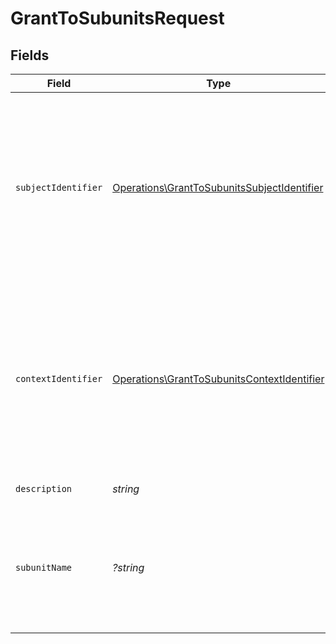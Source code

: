 # GrantToSubunitsRequest


## Fields

| Field                                                                                                                                                                                               | Type                                                                                                                                                                                                | Required                                                                                                                                                                                            | Description                                                                                                                                                                                         |
| --------------------------------------------------------------------------------------------------------------------------------------------------------------------------------------------------- | --------------------------------------------------------------------------------------------------------------------------------------------------------------------------------------------------- | --------------------------------------------------------------------------------------------------------------------------------------------------------------------------------------------------- | --------------------------------------------------------------------------------------------------------------------------------------------------------------------------------------------------- |
| `subjectIdentifier`                                                                                                                                                                                 | [Operations\GrantToSubunitsSubjectIdentifier](../../Models/Operations/GrantToSubunitsSubjectIdentifier.md)                                                                                          | :heavy_check_mark:                                                                                                                                                                                  | Identyfikator podmiotu lub osoby fizycznej.<br/>\| Type \| Value \|<br/>\| --- \| --- \|<br/>\| Nip \| 10 cyfrowy numer NIP \|<br/>\| Pesel \| 11 cyfrowy numer PESEL \|<br/>\| Fingerprint \| Odcisk palca certyfikatu \| |
| `contextIdentifier`                                                                                                                                                                                 | [Operations\GrantToSubunitsContextIdentifier](../../Models/Operations/GrantToSubunitsContextIdentifier.md)                                                                                          | :heavy_check_mark:                                                                                                                                                                                  | Identyfikator podmiotu podrzędnego.<br/>\| Type \| Value \|<br/>\| --- \| --- \|<br/>\| Nip \| 10 cyfrowy numer NIP \|<br/>\| InternalId \| Dwuczłonowy identyfikator składający się z numeru NIP i 5 cyfr: `{nip}-{5_cyfr}` \| |
| `description`                                                                                                                                                                                       | *string*                                                                                                                                                                                            | :heavy_check_mark:                                                                                                                                                                                  | Opis uprawnienia                                                                                                                                                                                    |
| `subunitName`                                                                                                                                                                                       | *?string*                                                                                                                                                                                           | :heavy_minus_sign:                                                                                                                                                                                  | Nazwa jednostki podrzędnej. W przypadku jednostki podrzędnej z identyfikatorem wewnętrznym pole jest wymagane.                                                                                      |